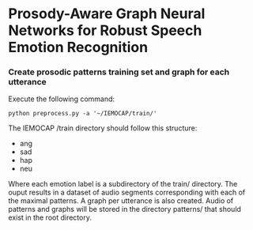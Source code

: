 # Prosody-Aware Graph Neural Networks for Robust Speech Emotion Recognition

### Create prosodic patterns training set and graph for each utterance

Execute the following command:
```
python preprocess.py -a '~/IEMOCAP/train/'

```

The IEMOCAP /train directory should follow this structure:

 - ang
 - sad
 - hap
 - neu
  
Where each emotion label is a subdirectory of the train/ directory. The ouput results in a dataset of audio segments corresponding with each of the maximal patterns. A graph per utterance is also created. Audio of patterns and graphs will be stored in the directory patterns/ that should exist in the root directory.

